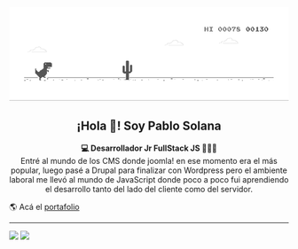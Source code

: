 <p align="center">
   <img src="https://raw.githubusercontent.com/wangningkai/wangningkai/master/assets/dino.gif">
   <h2 align="center">¡Hola  👋! Soy Pablo Solana</h2>
</p>
   <p align="center">
      <strong>
           💻 Desarrollador Jr FullStack JS 👨🏻‍💻
      </strong>
      <br />
   Entré al mundo de los CMS donde joomla! en ese momento era el más popular, luego pasé a Drupal para finalizar con Wordpress pero el ambiente laboral me llevó al mundo de JavaScript donde poco a poco fui aprendiendo el desarrollo tanto del lado del cliente como del servidor.
  </p>
   
🌎 Acá el [portafolio](https://pablosolana.dev)
   

----


<img src="https://github-readme-stats.vercel.app/api?username=juanpablosolana&show_icons=true&theme=radical">
<img src="https://github-readme-stats.vercel.app/api/top-langs/?username=juanpablosolana&show_icons=true&theme=radical">
